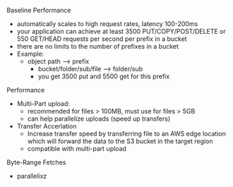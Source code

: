 Baseline Performance
- automatically scales to high request rates, latency 100-200ms
- your application can achieve at least 3500 PUT/COPY/POST/DELETE or 550 GET/HEAD requests per second per prefix in a bucket
- there are no limits to the number of prefixes in a bucket
- Example:
	- object path --> prefix
		- bucket/folder/sub/file --> folder/sub
		- you get 3500 put and 5500 get for this prefix

Performance
- Multi-Part upload:
	- recommended for files > 100MB, must use for files > 5GB
	- can help parallelize uploads (speed up transfers)
- Transfer Accerlation
	- Increase transfer speed by transferring file to an AWS edge location which will forward the data to the S3 bucket in the target region
	- compatible with multi-part upload

Byte-Range Fetches
- parallelixz